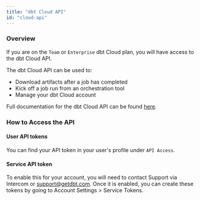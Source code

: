 ```yaml
---
title: "dbt Cloud API"
id: "cloud-api"
---
```


### Overview

If you are on the `Team` or `Enterprise` dbt Cloud plan, you will have access to the 
dbt Cloud API.

The dbt Cloud API can be used to:

- Download artifacts after a job has completed 
- Kick off a job run from an orchestration tool
- Manage your dbt Cloud account

Full documentation for the dbt Cloud API can be found [here](/dbt-cloud/api).

### How to Access the API 

#### User API tokens
You can find your API token in your user's profile under `API Access`.  

<Lightbox src="/img/api-access-profile.png" title="API Access" />

#### Service API token
To enable this for your account, you will need to contact Support via Intercom 
or support@getdbt.com. Once it is enabled, you can create these tokens by going to 
Account Settings > Service Tokens.

<LoomVideo id="/55eb660a52bf4417b1274c6a55796cda" />



